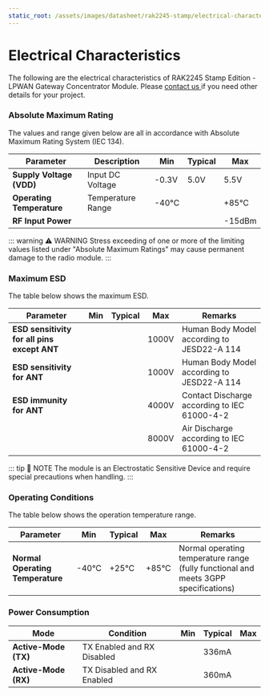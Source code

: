 ```yaml
---
static_root: /assets/images/datasheet/rak2245-stamp/electrical-characteristics
---
```


# Electrical Characteristics

The following are the electrical characteristics of RAK2245 Stamp Edition - LPWAN Gateway Concentrator Module. Please [contact us ](mailto:fomi@rakwireless.com)if you need other details for your project.

### Absolute Maximum Rating

The values and range given below are all in accordance with Absolute Maximum Rating System (IEC 134).

| **Parameter**             | **Description**   | **Min** | **Typical** | **Max** |
| ------------------------- | ----------------- | ------- | ----------- | ------- |
| **Supply Voltage (VDD)**  | Input DC Voltage  | -0.3V   | 5.0V        | 5.5V    |
| **Operating Temperature** | Temperature Range | -40°C   |             | +85°C   |
| **RF Input Power**        |                   |         |             | -15dBm  |

::: warning ⚠️ WARNING
Stress exceeding of one or more of the limiting values listed under "Absolute Maximum Ratings" may cause permanent damage to the radio module.
:::

### Maximum ESD

The table below shows the maximum ESD.

| **Parameter**                               | **Min** | **Typical** | **Max** | **Remarks**                                  |
| ------------------------------------------- | ------- | ----------- | ------- | -------------------------------------------- |
| **ESD sensitivity for all pins except ANT** |         |             | 1000V   | Human Body Model according to JESD22-A 114   |
| **ESD sensitivity for ANT**                 |         |             | 1000V   | Human Body Model according to JESD22-A 114   |
| **ESD immunity for ANT**                    |         |             | 4000V   | Contact Discharge according to IEC 61000-4-2 |
|                                             |         |             | 8000V   | Air Discharge according to IEC 61000-4-2     |

::: tip 📝 NOTE
The module is an Electrostatic Sensitive Device and require special precautions when
handling.
:::

### Operating Conditions

The table below shows the operation temperature range.

| **Parameter**                    | **Min** | **Typical** | **Max** | **Remarks**                                                                         |
| -------------------------------- | ------- | ----------- | ------- | ----------------------------------------------------------------------------------- |
| **Normal Operating Temperature** | -40°C   | +25°C       | +85°C   | Normal operating temperature range (fully functional and meets 3GPP specifications) |

### Power Consumption

| **Mode**             | **Condition**              | **Min** | **Typical** | **Max** |
| -------------------- | -------------------------- | ------- | ----------- | ------- |
| **Active-Mode (TX)** | TX Enabled and RX Disabled |         | 336mA       |         |
| **Active-Mode (RX)** | TX Disabled and RX Enabled |         | 360mA       |         |
